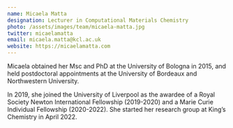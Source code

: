 ```yaml
---
name: Micaela Matta
designation: Lecturer in Computational Materials Chemistry
photo: /assets/images/team/micaela-matta.jpg
twitter: micaelamatta
email: micaela.matta@kcl.ac.uk
website: https://micaelamatta.com
---
```


Micaela obtained her Msc and PhD at the University of Bologna in 2015, and held postdoctoral appointments at the University of Bordeaux and Northwestern University.

In 2019, she joined the University of Liverpool as the awardee of a Royal Society Newton International Fellowship (2019-2020) and a Marie Curie Individual Fellowship (2020-2022). She started her research group at King’s Chemistry in April 2022.
